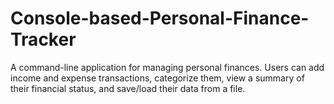 # Console-based-Personal-Finance-Tracker
A command-line application for managing personal finances. Users can add income and expense transactions, categorize them, view a summary of their financial status, and save/load their data from a file.

